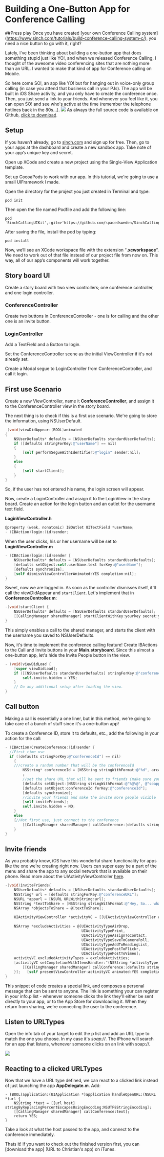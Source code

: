 # Building a One-Button App for Conference Calling

##Press play
Once you have created [your own Conference Calling system] (https://www.sinch.com/tutorials/build-conference-calling-system-c/), you need a nice button to go with it, right?

Lately, I've been thinking about building a one-button app that does something stupid just like YO!, and when we released Conference Calling, I thought of the awesome video conferencing sites that are nothing more than an URL. I wanted to make that kind of app for Conference calling on Mobile.

So here come SO!, an app like YO! but for hanging out in voice-only group calling (in case you attend that business call in your PJs). The app will be built in iOS Share activity, and you only have to create the conference once. Then, you just send a link to your friends. And whenever you feel like it, you can open SO! and see who's active at the time (remember the telephone hotlines back in the 80s...).
![](images/product_small.png) As always the full source code is available on Github, [click to download](https://github.com/sinch/ios-conferencecalling-so).

## Setup 
If you haven’t already, go to [sinch.com](https://www.sinch.com/signup) and sign up for free. Then, go to your apps at the dashboard and create a new sandbox app. Take note of your app’s unique key and secret. 

Open up XCode and create a new project using the Single-View Application template. 

Set up CocoaPods to work with our app. In this tutorial, we're going to use a small UIFramework I made.

Open the directory for the project you just created in Terminal and type:

```
pod init
```

Then open the file named Podfile and add the following line:

```
pod 'SinchCallingUIKit',:git=>'https://github.com/spacedsweden/SinchCallingUIKit.git'
```

After saving the file, install the pod by typing:

```
pod install
```

Now, we’ll see an XCode workspace file with the extension “**.xcworkspace**”. We need to work out of that file instead of our project file from now on. This way, all of our app’s components will work together.

## Story board UI
Create a story board with two view controllers; one conference controller, and one login controller.

### ConferenceController
Create two buttons in ConferenceController - one is for calling and the other one is an invite button. 

### LoginController
Add a TextField and a Button to login.

Set the ConferenceController scene as the initial ViewController if it's not already set.

Create a Modal segue to LoginController from ConferenceController, and call it login.

## First use Scenario
Create a new ViewController, name it **ConferenceController**, and assign it to the ConferenceController view in the story board.

The next thing is to check if this is a first use scenario. We're going to store the information, using NSUserDefault.

```objectivec
-(void)viewDidAppear:(BOOL)animated
{
    NSUserDefaults* defaults = [NSUserDefaults standardUserDefaults];
    if ([defaults stringForKey:@"userName"] == nil)
    {
        [self performSegueWithIdentifier:@"login" sender:nil];
    }
    else
    {
        [self startClient];
    }
}
```
So, if the user has not entered his name, the login screen will appear.

Now, create a LoginController and assign it to the LoginView in the story board. Create an action for the login button and an outlet for the username text field. 

**LoginViewController.h**

```objectivec
@property (weak, nonatomic) IBOutlet UITextField *userName;
- (IBAction)login:(id)sender;
```
When the user clicks, his or her username will be set to
**LoginViewController.m**

```objectivec
- (IBAction)login:(id)sender {
    NSUserDefaults* defaults = [NSUserDefaults standardUserDefaults];
    [defaults setObject:self.userName.text forKey:@"userName"];
    [defaults synchronize];
    [self dismissViewControllerAnimated:YES completion:nil];
}
```

Sweet, now we are logged in. As soon as the controller dismisses itself, it'll call the viewDidAppear and `startClient`. Let's implement that in  **ConferenceController.m**:

```objectivec
-(void)startClient {
    NSUserDefaults* defaults = [NSUserDefaults standardUserDefaults];
    [[CallingManager sharedManager] startClientWithKey:yourkey secret:yoursecret userName:[defaults stringForKey:@"userName"] sandbox:NO launchOptions:nil];
}
```

This simply enables a call to the shared manager, and starts the client with the username you saved to NSUserDefaults.

Now, it's time to implement the conference calling feature! Create IBActions to the Call and Invite buttons in your **Main.storyboard**. Since this almost a one-button app, let's hide the Invite People button in the view.

```objectivec
- (void)viewDidLoad {
    [super viewDidLoad];
    if ([[NSUserDefaults standardUserDefaults] stringForKey:@"conferenceId"] == nil){
        self.invite.hidden = YES;
    }
    // Do any additional setup after loading the view.
}
```

## Call button
Making a call is essentially a one liner, but in this method, we're going to take care of a bunch of stuff since it's a one-button app!

To create a Conference ID, store it to defaults, etc., add the following in your action for the call: 

```objectivec
- (IBAction)CreateConference:(id)sender {
  //First time use
  if ([defaults stringForKey:@"conferenceId"] == nil)
    {
    ///create a random number that will be the conferenceId
        NSString* conferenceId = [NSString stringWithFormat:@"%d", arc4random_uniform(9000000) + 1000000];
        ;
        //set the share URL that will be sent to friends (make sure you create your own prefix, more about that later in the tutorial)
        [defaults setObject:[NSString stringWithFormat:@"%@%@", @"soapp://", conferenceId] forKey:@"conferenceURL"];
        [defaults setObject:conferenceId forKey:@"conferenceId"];
        [defaults synchronize];
        //invite your friends and make the invite more people visible
        [self inviteFriends];
        self.invite.hidden = NO;
    }
    else
    {//Not first use, just connect to the conference
        [[CallingManager sharedManager] callConference:[defaults stringForKey:@"conferenceId"]];
    }
}
```

## Invite friends
As you probably know, iOS have this wonderful share functionality for apps like the one we're creating right now. Users can super easy be a part of the menu and share the app to any social network that is available on their phone. Read more about the UIActivityViewController [here](http://www.codingexplorer.com/add-sharing-to-your-app-via-uiactivityviewcontroller/). 

```objectivec
-(void)inviteFriends{
    NSUserDefaults* defaults = [NSUserDefaults standardUserDefaults];
    NSString* url = [defaults stringForKey:@"conferenceURL"];
    NSURL *appurl = [NSURL URLWithString:url];
    NSString *textToShare = [NSString stringWithFormat:@"Hey, So... whats up, join %@ here\n/%@", appurl, [defaults stringForKey:@"userName"]];
    NSArray *objectsToShare = @[textToShare];
    
    UIActivityViewController *activityVC = [[UIActivityViewController alloc] initWithActivityItems:objectsToShare applicationActivities:nil];
    
    NSArray *excludeActivities = @[UIActivityTypeAirDrop,
                                   UIActivityTypePrint,
                                   UIActivityTypeAssignToContact,
                                   UIActivityTypeSaveToCameraRoll,
                                   UIActivityTypeAddToReadingList,
                                   UIActivityTypePostToFlickr,
                                   UIActivityTypePostToVimeo];
    activityVC.excludedActivityTypes = excludeActivities;
    [activityVC setCompletionWithItemsHandler:^(NSString *activityType, BOOL completed, NSArray *returnedItems, NSError *activityError) {
        [[CallingManager sharedManager] callConference:[defaults stringForKey:@"conferenceId"]];
    }];   [self presentViewController:activityVC animated:YES completion:nil];
}
```

This snippet of code creates a special link, and composes a personal message that can be sent to anyone. The link is something your can register in your info.p list - whenever someone clicks the link they'll either be sent directly to your app, or to the App Store for downloading it. When they return from sharing, we're connecting the user to the conference. 

## Listen to URLTypes
Open the info tab of your target to edit the p list and add an URL type to match the one you choose. In my case it's *soap://*. The iPhone will search for an app that listens, whenever someone clicks on an link with soap://.

![](images/project.png)


## Reacting to a clicked URLTypes
Now that we have a URL type defined, we can react to a clicked link instead of just launching the app **AppDelegate.m**. Add:

```objectivc
- (BOOL)application:(UIApplication *)application handleOpenURL:(NSURL *)url {
    NSString *text = [[url host] stringByReplacingPercentEscapesUsingEncoding:NSUTF8StringEncoding];
    [[CallingManager sharedManager] callConference:text];
    return YES;
}
```

Take a look at what the host passed to the app, and connect to the conference immediately. 

Thats it! If you want to check out the finished version first, you can [download the app] (URL to Christian's app) on iTunes.


